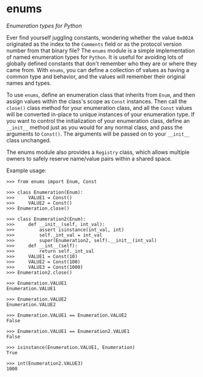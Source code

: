 # enums
*Enumeration types for Python*

Ever find yourself juggling constants, wondering whether the value `0x002A`
originated as the index to the `Comments` field or as the protocol version
number from that binary file? The `enums` module is a simple implementation
of named enumeration types for `Python`. It is useful for avoiding lots of
globally defined constants that don't remember who they are or where they
came from. With `enums`, you can define a collection of values as having a
common type and behavior, and the values will remember their original names
and types.

To use `enums`, define an enumeration class that inherits from `Enum`, and then
assign values within the class's scope as `Const` instances. Then call the
`close()` class method for your enumeration class, and all the `Const` values
will be converted in-place to unique instances of your enumeration type. If
you want to control the initialization of your enumeration class, define an
`__init__` method just as you would for any normal class, and pass the
arguments to `Const()`. The arguments will be passed on to your `__init__`
class unchanged.

The enums module also provides a `Registry` class, which allows multiple
owners to safely reserve name/value pairs within a shared space.


Example usage:

```
>>> from enums import Enum, Const

>>> class Enumeration(Enum):
>>>     VALUE1 = Const()
>>>     VALUE2 = Const()
>>> Enumeration.close()

>>> class Enumeration2(Enum):
>>>     def __init__(self, int_val):
>>>         assert isinstance(int_val, int)
>>>         self._int_val = int_val
>>>         super(Enumeration2, self).__init__(int_val)
>>>     def __int__(self):
>>>         return self._int_val
>>>     VALUE1 = Const(10)
>>>     VALUE2 = Const(100)
>>>     VALUE3 = Const(1000)
>>> Enumeration2.close()

>>> Enumeration.VALUE1
Enumeration.VALUE1

>>> Enumeration.VALUE2
Enumeration.VALUE2

>>> Enumeration.VALUE1 == Enumeration.VALUE2
False

>>> Enumeration.VALUE1 == Enumeration2.VALUE1
False

>>> isinstance(Enumeration.VALUE1, Enumeration)
True

>>> int(Enumeration2.VALUE3)
1000
```
